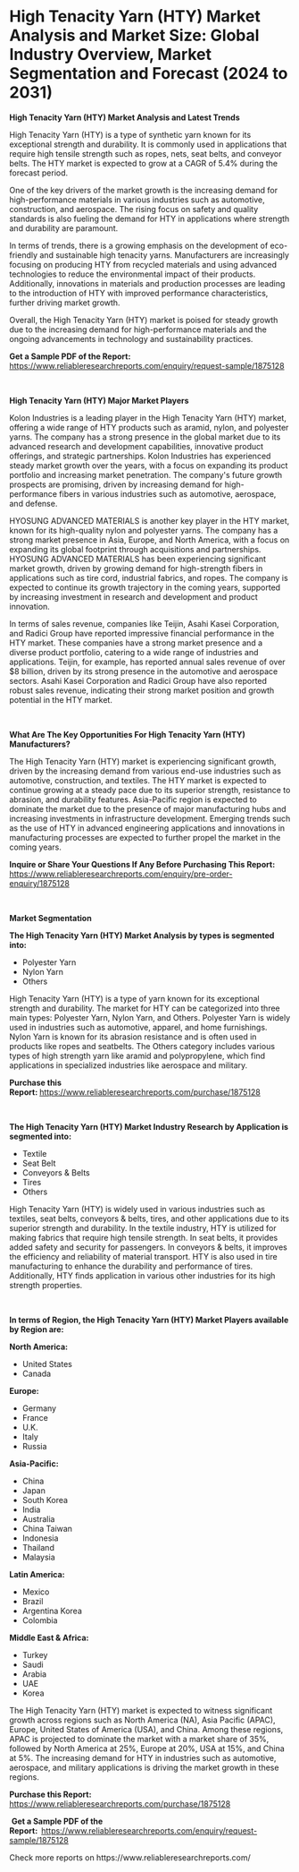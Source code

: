 <p><h1>High Tenacity Yarn (HTY) Market Analysis and Market Size: Global Industry Overview, Market Segmentation and Forecast (2024 to 2031)</h1></p><p><strong>High Tenacity Yarn (HTY) Market Analysis and Latest Trends</strong></p>
<p><p>High Tenacity Yarn (HTY) is a type of synthetic yarn known for its exceptional strength and durability. It is commonly used in applications that require high tensile strength such as ropes, nets, seat belts, and conveyor belts. The HTY market is expected to grow at a CAGR of 5.4% during the forecast period.</p><p>One of the key drivers of the market growth is the increasing demand for high-performance materials in various industries such as automotive, construction, and aerospace. The rising focus on safety and quality standards is also fueling the demand for HTY in applications where strength and durability are paramount.</p><p>In terms of trends, there is a growing emphasis on the development of eco-friendly and sustainable high tenacity yarns. Manufacturers are increasingly focusing on producing HTY from recycled materials and using advanced technologies to reduce the environmental impact of their products. Additionally, innovations in materials and production processes are leading to the introduction of HTY with improved performance characteristics, further driving market growth.</p><p>Overall, the High Tenacity Yarn (HTY) market is poised for steady growth due to the increasing demand for high-performance materials and the ongoing advancements in technology and sustainability practices.</p></p>
<p><strong>Get a Sample PDF of the Report:&nbsp;</strong> <a href="https://www.reliableresearchreports.com/enquiry/request-sample/1875128">https://www.reliableresearchreports.com/enquiry/request-sample/1875128</a></p>
<p>&nbsp;</p>
<p><strong>High Tenacity Yarn (HTY) Major Market Players</strong></p>
<p><p>Kolon Industries is a leading player in the High Tenacity Yarn (HTY) market, offering a wide range of HTY products such as aramid, nylon, and polyester yarns. The company has a strong presence in the global market due to its advanced research and development capabilities, innovative product offerings, and strategic partnerships. Kolon Industries has experienced steady market growth over the years, with a focus on expanding its product portfolio and increasing market penetration. The company's future growth prospects are promising, driven by increasing demand for high-performance fibers in various industries such as automotive, aerospace, and defense.</p><p>HYOSUNG ADVANCED MATERIALS is another key player in the HTY market, known for its high-quality nylon and polyester yarns. The company has a strong market presence in Asia, Europe, and North America, with a focus on expanding its global footprint through acquisitions and partnerships. HYOSUNG ADVANCED MATERIALS has been experiencing significant market growth, driven by growing demand for high-strength fibers in applications such as tire cord, industrial fabrics, and ropes. The company is expected to continue its growth trajectory in the coming years, supported by increasing investment in research and development and product innovation.</p><p>In terms of sales revenue, companies like Teijin, Asahi Kasei Corporation, and Radici Group have reported impressive financial performance in the HTY market. These companies have a strong market presence and a diverse product portfolio, catering to a wide range of industries and applications. Teijin, for example, has reported annual sales revenue of over $8 billion, driven by its strong presence in the automotive and aerospace sectors. Asahi Kasei Corporation and Radici Group have also reported robust sales revenue, indicating their strong market position and growth potential in the HTY market.</p></p>
<p>&nbsp;</p>
<p><strong>What Are The Key Opportunities For High Tenacity Yarn (HTY) Manufacturers?</strong></p>
<p><p>The High Tenacity Yarn (HTY) market is experiencing significant growth, driven by the increasing demand from various end-use industries such as automotive, construction, and textiles. The HTY market is expected to continue growing at a steady pace due to its superior strength, resistance to abrasion, and durability features. Asia-Pacific region is expected to dominate the market due to the presence of major manufacturing hubs and increasing investments in infrastructure development. Emerging trends such as the use of HTY in advanced engineering applications and innovations in manufacturing processes are expected to further propel the market in the coming years.</p></p>
<p><strong>Inquire or Share Your Questions If Any Before Purchasing This Report:</strong> <a href="https://www.reliableresearchreports.com/enquiry/pre-order-enquiry/1875128">https://www.reliableresearchreports.com/enquiry/pre-order-enquiry/1875128</a></p>
<p>&nbsp;</p>
<p><strong>Market Segmentation</strong></p>
<p><strong>The High Tenacity Yarn (HTY) Market Analysis by types is segmented into:</strong></p>
<p><ul><li>Polyester Yarn</li><li>Nylon Yarn</li><li>Others</li></ul></p>
<p><p>High Tenacity Yarn (HTY) is a type of yarn known for its exceptional strength and durability. The market for HTY can be categorized into three main types: Polyester Yarn, Nylon Yarn, and Others. Polyester Yarn is widely used in industries such as automotive, apparel, and home furnishings. Nylon Yarn is known for its abrasion resistance and is often used in products like ropes and seatbelts. The Others category includes various types of high strength yarn like aramid and polypropylene, which find applications in specialized industries like aerospace and military.</p></p>
<p><strong>Purchase this Report:&nbsp;</strong><a href="https://www.reliableresearchreports.com/purchase/1875128">https://www.reliableresearchreports.com/purchase/1875128</a></p>
<p>&nbsp;</p>
<p><strong>The High Tenacity Yarn (HTY) Market Industry Research by Application is segmented into:</strong></p>
<p><ul><li>Textile</li><li>Seat Belt</li><li>Conveyors & Belts</li><li>Tires</li><li>Others</li></ul></p>
<p><p>High Tenacity Yarn (HTY) is widely used in various industries such as textiles, seat belts, conveyors & belts, tires, and other applications due to its superior strength and durability. In the textile industry, HTY is utilized for making fabrics that require high tensile strength. In seat belts, it provides added safety and security for passengers. In conveyors & belts, it improves the efficiency and reliability of material transport. HTY is also used in tire manufacturing to enhance the durability and performance of tires. Additionally, HTY finds application in various other industries for its high strength properties.</p></p>
<p>&nbsp;</p>
<p><strong>In terms of Region, the High Tenacity Yarn (HTY) Market Players available by Region are:</strong></p>
<p>
    <p> <strong> North America: </strong>
        <ul>
            <li>United States</li>
            <li>Canada</li>
        </ul>
        </p> 
    <p> <strong> Europe: </strong>
        <ul>
            <li>Germany</li>
            <li>France</li>
            <li>U.K.</li>
            <li>Italy</li>
            <li>Russia</li>
        </ul>
        </p> 
    <p> <strong> Asia-Pacific: </strong>
        <ul>
            <li>China</li>
            <li>Japan</li>
            <li>South Korea</li>
            <li>India</li>
            <li>Australia</li>
            <li>China Taiwan</li>
            <li>Indonesia</li>
            <li>Thailand</li>
            <li>Malaysia</li>
        </ul>
        </p> 
    <p> <strong> Latin America: </strong>
        <ul>
            <li>Mexico</li>
            <li>Brazil</li>
            <li>Argentina Korea</li>
            <li>Colombia</li>
        </ul>
        </p> 
    <p> <strong> Middle East & Africa: </strong>
        <ul>
            <li>Turkey</li>
            <li>Saudi</li>
            <li>Arabia</li>
            <li>UAE</li>
            <li>Korea</li>
        </ul>
    </p>
    </p>
<p><p>The High Tenacity Yarn (HTY) market is expected to witness significant growth across regions such as North America (NA), Asia Pacific (APAC), Europe, United States of America (USA), and China. Among these regions, APAC is projected to dominate the market with a market share of 35%, followed by North America at 25%, Europe at 20%, USA at 15%, and China at 5%. The increasing demand for HTY in industries such as automotive, aerospace, and military applications is driving the market growth in these regions.</p></p>
<p><strong>Purchase this Report: </strong><a href="https://www.reliableresearchreports.com/purchase/1875128">https://www.reliableresearchreports.com/purchase/1875128</a></p>
<p>&nbsp;<strong>Get a Sample PDF of the Report:&nbsp;&nbsp;</strong><a href="https://www.reliableresearchreports.com/enquiry/request-sample/1875128">https://www.reliableresearchreports.com/enquiry/request-sample/1875128</a></p>
<p><strong></strong></p>
<p>Check more reports on https://www.reliableresearchreports.com/</p>